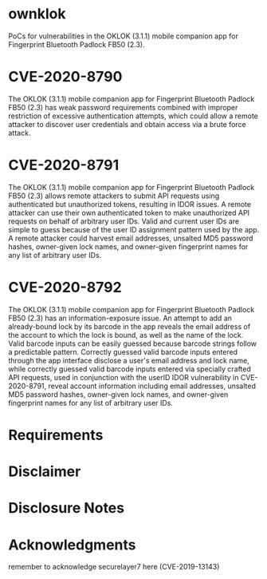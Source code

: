 # ownklok
PoCs for vulnerabilities in the OKLOK (3.1.1) mobile companion app for Fingerprint Bluetooth Padlock FB50 (2.3).


# CVE-2020-8790
The OKLOK (3.1.1) mobile companion app for Fingerprint Bluetooth Padlock FB50 (2.3) has weak password requirements combined with improper restriction of excessive authentication attempts, which could allow a remote attacker to discover user credentials and obtain access via a brute force attack.

# CVE-2020-8791
The OKLOK (3.1.1) mobile companion app for Fingerprint Bluetooth Padlock FB50 (2.3) allows remote attackers to submit API requests using authenticated but unauthorized tokens, resulting in IDOR issues. A remote attacker can use their own authenticated token to make unauthorized API requests on behalf of arbitrary user IDs. Valid and current user IDs are simple to guess because of the user ID assignment pattern used by the app. A remote attacker could harvest email addresses, unsalted MD5 password hashes, owner-given lock names, and owner-given fingerprint names for any list of arbitrary user IDs.

# CVE-2020-8792
The OKLOK (3.1.1) mobile companion app for Fingerprint Bluetooth Padlock FB50 (2.3) has an information-exposure issue. An attempt to add an already-bound lock by its barcode in the app reveals the email address of the account to which the lock is bound, as well as the name of the lock. Valid barcode inputs can be easily guessed because barcode strings follow a predictable pattern. Correctly guessed valid barcode inputs entered through the app interface disclose a user's email address and lock name, while correctly guessed valid barcode inputs entered via specially crafted API requests, used in conjunction with the userID IDOR vulnerability in CVE-2020-8791, reveal account information including email addresses, unsalted MD5 password hashes, owner-given lock names, and owner-given fingerprint names for any list of arbitrary user IDs. 

# Requirements

# Disclaimer

# Disclosure Notes

# Acknowledgments
remember to acknowledge securelayer7 here (CVE-2019-13143)
